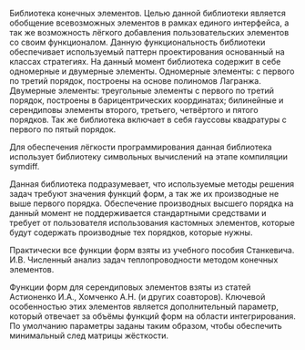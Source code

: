 Библиотека конечных элементов. Целью данной библиотеки является обобщение всевозможных элементов в рамках единого интерфейса, а так же возможность лёгкого добавления пользовательских элементов со своим функционалом. Данную функциональность библиотеки обеспечивает используемый паттерн проектирования основанный на классах стратегиях. На данный момент библиотека содержит в себе одномерные и двумерные элементы. Одномерные элементы: с первого по третий порядок, построены на основе полиномов Лагранжа. Двумерные элементы: треугольные элементы с первого по третий порядок, построены в барицентрических координатах; билинейные и серендиповы элементы второго, третьего, четвёртого и пятого порядков. Так же библиотека включает в себя гауссовы квадратуры с первого по пятый порядок.

Для обеспечения лёгкости программирования данная библиотека использует библиотеку символьных вычислений на этапе компиляции symdiff.

Данная библиотека подразумевает, что используемые методы решения задач требуют значения функций форм, а так же их производные не выше первого порядка. Обеспечение производных высшего порядка на данный момент не поддерживается стандартными средствами и требует от пользователя использования кастомных элементов, которые будут содержать производные тех порядков, которые нужны.

Практически все функции форм взяты из учебного пособия Станкевича. И.В. Численный анализ задач теплопроводности методом конечных элементов.

Функции форм для серендиповых элементов взяты из статей Астионенко И.А., Хомченко А.Н. (и других соавторов). Ключевой особенностью этих элементов является дополнительный параметр, который отвечает за объёмы функций форм на области интегрирования. По умолчанию параметры заданы таким образом, чтобы обеспечить минимальный след матрицы жёсткости.